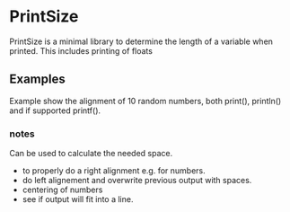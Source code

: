 
# PrintSize

PrintSize is a minimal library to determine the length of a variable when printed.
This includes printing of floats

## Examples
Example show the alignment of 10 random numbers, 
both print(), println() and if supported printf().


### notes
Can be used to calculate the needed space.
 - to properly do a right alignment e.g. for numbers. 
 - do left alignement and overwrite previous output with spaces.
 - centering of numbers
 - see if output will fit into a line.

